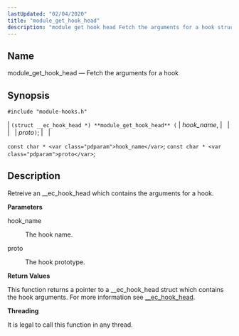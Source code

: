 ```yaml
---
lastUpdated: "02/04/2020"
title: "module_get_hook_head"
description: "module get hook head Fetch the arguments for a hook struct ec hook head module get hook head hook name proto const char hook name const char proto Retreive an ec hook head which contains the arguments for a hook hook name The hook name proto The hook prototype This..."
---
```


<a name="apis.module_get_hook_head"></a> 
## Name

module_get_hook_head — Fetch the arguments for a hook

## Synopsis

`#include "module-hooks.h"`

| `(struct __ec_hook_head *) **module_get_hook_head** (` | <var class="pdparam">hook_name</var>, |   |
|   | <var class="pdparam">proto</var>`)`; |   |

`const char * <var class="pdparam">hook_name</var>`;
`const char * <var class="pdparam">proto</var>`;<a name="idp58074064"></a> 
## Description

Retreive an __ec_hook_head which contains the arguments for a hook.

**<a name="idp58075312"></a> Parameters**

<dl class="variablelist">

<dt>hook_name</dt>

<dd>

The hook name.

</dd>

<dt>proto</dt>

<dd>

The hook prototype.

</dd>

</dl>

**<a name="idp58079872"></a> Return Values**

This function returns a pointer to a __ec_hook_head struct which contains the hook arguments. For more information see [__ec_hook_head](/momentum/3/3-api/structs-ec-hook-head).

**<a name="idp58081616"></a> Threading**

It is legal to call this function in any thread.